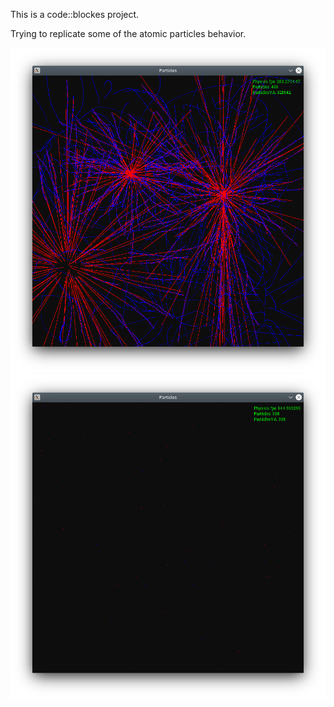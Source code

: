 This is a code::blockes project.  

Trying to replicate some of the atomic particles behavior.  

![plot](./img1.png)
![plot](./img2.png)

